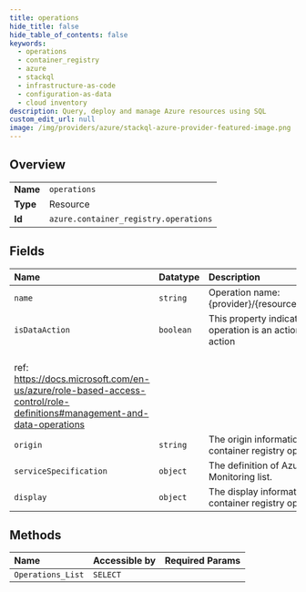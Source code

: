 ```yaml
---
title: operations
hide_title: false
hide_table_of_contents: false
keywords:
  - operations
  - container_registry
  - azure    
  - stackql
  - infrastructure-as-code
  - configuration-as-data
  - cloud inventory
description: Query, deploy and manage Azure resources using SQL
custom_edit_url: null
image: /img/providers/azure/stackql-azure-provider-featured-image.png
---
```

  
    

## Overview
<table><tbody>
<tr><td><b>Name</b></td><td><code>operations</code></td></tr>
<tr><td><b>Type</b></td><td>Resource</td></tr>
<tr><td><b>Id</b></td><td><code>azure.container_registry.operations</code></td></tr>
</tbody></table>

## Fields
| Name | Datatype | Description |
|:-----|:---------|:------------|
| `name` | `string` | Operation name: {provider}/{resource}/{operation}. |
| `isDataAction` | `boolean` | This property indicates if the operation is an action or a data action<br />ref: https://docs.microsoft.com/en-us/azure/role-based-access-control/role-definitions#management-and-data-operations |
| `origin` | `string` | The origin information of the container registry operation. |
| `serviceSpecification` | `object` | The definition of Azure Monitoring list. |
| `display` | `object` | The display information for a container registry operation. |
## Methods
| Name | Accessible by | Required Params |
|:-----|:--------------|:----------------|
| `Operations_List` | `SELECT` |  |
